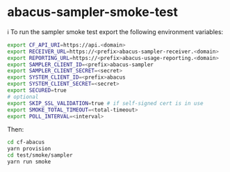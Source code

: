 abacus-sampler-smoke-test
===

:information_source: To run the sampler smoke test export the following environment variables:

```bash
export CF_API_URI=https://api.<domain>
export RECEIVER_URL=https://<prefix>abacus-sampler-receiver.<domain>
export REPORTING_URL=https://<prefix>abacus-usage-reporting.<domain>
export SAMPLER_CLIENT_ID=<prefix>abacus-sampler
export SAMPLER_CLIENT_SECRET=<secret>
export SYSTEM_CLIENT_ID=<prefix>abacus
export SYSTEM_CLIENT_SECRET=<secret>
export SECURED=true
# optional
export SKIP_SSL_VALIDATION=true # if self-signed cert is in use
export SMOKE_TOTAL_TIMEOUT=<total-timeout>
export POLL_INTERVAL=<interval>
```

Then:

```bash
cd cf-abacus
yarn provision
cd test/smoke/sampler
yarn run smoke
```
